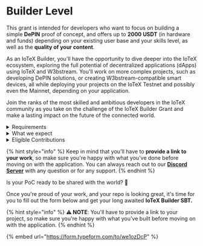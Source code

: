# Builder Level

This grant is intended for developers who want to focus on building a simple **DePIN** proof of concept, and offers up to **2000 USDT** (in hardware and funds) depending on your existing user base and your skills level, as well as the **quality of your content**.

As an IoTeX Builder, you'll have the opportunity to dive deeper into the IoTeX ecosystem, exploring the full potential of decentralized applications (dApps) using IoTeX and W3bstream. You'll work on more complex projects, such as developing DePIN solutions, or creating W3bstream-compatible smart devices, all while deploying your projects on the IoTeX Testnet and possibly even the Mainnet, depending on your application.

Join the ranks of the most skilled and ambitious developers in the IoTeX community as you take on the challenge of the IoTeX Builder Grant and make a lasting impact on the future of the connected world.

<details>

<summary>Requirements</summary>

* Proven expertise and experience: Showcase your expertise in your chosen field by providing links to past projects, GitHub repositories, and other relevant work that demonstrates your advanced skills and experience.

</details>

<details>

<summary>What we expect</summary>

* We expect you to provide a public **GitHub** repository for your project, with a well-crafted _**Readme**_ file with all necessary instructions for developers to get started with your project.
* Continued community engagement and participation to some of our activities.&#x20;

</details>

<details>

<summary>Eligible Contributions</summary>

* A full scale GitHub repository of your **DePIN** PoC with [**W3bstream**](https://docs.w3bstream.com/introduction/readme)

</details>

{% hint style="info" %}
Keep in mind that you'll have to **provide a link to your work**, so make sure you're happy with what you've done before moving on with the application. You can always reach out to our [**Discord Server**](https://discord.gg/iotex) with any question or for any support.
{% endhint %}

Is your PoC ready to be shared with the world? 🎉

Once you're proud of your work, and your repo is looking great, it's time for you to fill out the form below and get your long awaited **IoTeX Builder SBT.**

{% hint style="info" %}
**⚠️ NOTE**: You'll have to provide a link to your project, so make sure you're happy with what you've built before moving on with the application.
{% endhint %}

{% embed url="https://form.typeform.com/to/we1ozDcP" %}
